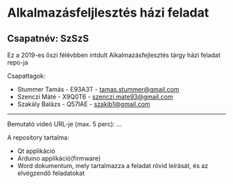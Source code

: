 Alkalmazásfeljlesztés házi feladat
===

Csapatnév: SzSzS
---
Ez a 2019-es őszi félévbben intdult Alkalmazásfejlesztés tárgy házi feladat repo-ja

Csapattagok:
* Stummer Tamás  - E93A3T - tamas.stummer@gmail.com
* Szenczi Máté	 - X9Q0T6 - szenczi.mate93@gmail.com
* Szakály Balázs - Q57IAE - szakib1@gmail.com

 ---

Bemutató videó URL-je (max. 5 perc): ...

A repository tartalma:
* Qt applikáció
* Arduino applikáció(firmware)
* Word dokumentum, mely tartalmazza a feladat rövid leírását, és az elvégzendő feladatokat 

